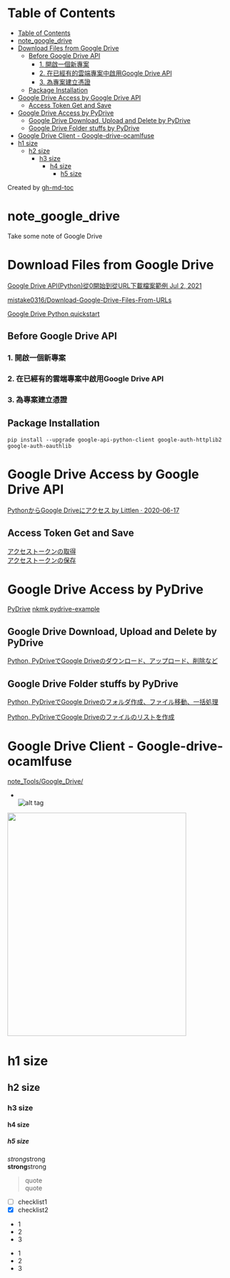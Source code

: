 Table of Contents
=================

   * [Table of Contents](#table-of-contents)
   * [note_google_drive](#note_google_drive)
   * [Download Files from Google Drive](#download-files-from-google-drive)
      * [Before Google Drive API](#before-google-drive-api)
         * [1. 開啟一個新專案](#1-開啟一個新專案)
         * [2. 在已經有的雲端專案中啟用Google Drive API](#2-在已經有的雲端專案中啟用google-drive-api)
         * [3. 為專案建立憑證](#3-為專案建立憑證)
      * [Package Installation](#package-installation)
   * [Google Drive Access by Google Drive API](#google-drive-access-by-google-drive-api)
      * [Access Token Get and Save](#access-token-get-and-save)
   * [Google Drive Access by PyDrive](#google-drive-access-by-pydrive)
      * [Google Drive Download, Upload and Delete by PyDrive](#google-drive-download-upload-and-delete-by-pydrive)
      * [Google Drive Folder stuffs by PyDrive](#google-drive-folder-stuffs-by-pydrive)
   * [Google Drive Client - Google-drive-ocamlfuse](#google-drive-client---google-drive-ocamlfuse)
   * [h1 size](#h1-size)
      * [h2 size](#h2-size)
         * [h3 size](#h3-size)
            * [h4 size](#h4-size)
               * [h5 size](#h5-size)

Created by [gh-md-toc](https://github.com/ekalinin/github-markdown-toc)

# note_google_drive
Take some note of Google Drive

# Download Files from Google Drive 
[Google Drive API(Python)從0開始到從URL下載檔案範例 Jul 2, 2021](https://medium.com/ai-academy-taiwan/google-drive-api-python-%E5%BE%9E0%E9%96%8B%E5%A7%8B%E5%88%B0%E5%BE%9Eurl%E4%B8%8B%E8%BC%89%E6%AA%94%E6%A1%88%E7%AF%84%E4%BE%8B-a182ce279073)

[mistake0316/Download-Google-Drive-Files-From-URLs](https://github.com/mistake0316/Download-Google-Drive-Files-From-URLs)

[Google Drive Python quickstart](https://developers.google.com/drive/api/quickstart/python) 

## Before Google Drive API

### 1. 開啟一個新專案
### 2. 在已經有的雲端專案中啟用Google Drive API
### 3. 為專案建立憑證

## Package Installation  
```
pip install --upgrade google-api-python-client google-auth-httplib2 google-auth-oauthlib
```

# Google Drive Access by Google Drive API
[PythonからGoogle Driveにアクセス by Littlen · 2020-06-17](https://udon.little-pear.net/python-google-drive-api/#lwptoc5)

## Access Token Get and Save  
[アクセストークンの取得](https://udon.little-pear.net/python-google-drive-api/#lwptoc2)  
[アクセストークンの保存](https://udon.little-pear.net/python-google-drive-api/#lwptoc5)


# Google Drive Access by PyDrive 
[PyDrive](https://note.nkmk.me/pydrive/)
[nkmk pydrive-example](https://github.com/nkmk/pydrive-example/tree/f1eccbaf516251cbe08d97f31adf056dff93ed44)
## Google Drive Download, Upload and Delete by PyDrive
[Python, PyDriveでGoogle Driveのダウンロード、アップロード、削除など](https://note.nkmk.me/python-pydrive-download-upload-delete/)

## Google Drive Folder stuffs by PyDrive
[Python, PyDriveでGoogle Driveのフォルダ作成、ファイル移動、一括処理](https://note.nkmk.me/python-pydrive-folder/)

[Python, PyDriveでGoogle Driveのファイルのリストを作成](https://note.nkmk.me/python-pydrive-list-file/)

# Google Drive Client - Google-drive-ocamlfuse
[note_Tools/Google_Drive/](https://github.com/philip-shen/note_Tools/tree/master/Google_Drive#google-drive-ocamlfuse)


* []()  
![alt tag]()
<img src="" width="400" height="500">  

# h1 size

## h2 size

### h3 size

#### h4 size

##### h5 size

*strong*strong  
**strong**strong  

> quote  
> quote

- [ ] checklist1
- [x] checklist2

* 1
* 2
* 3

- 1
- 2
- 3
